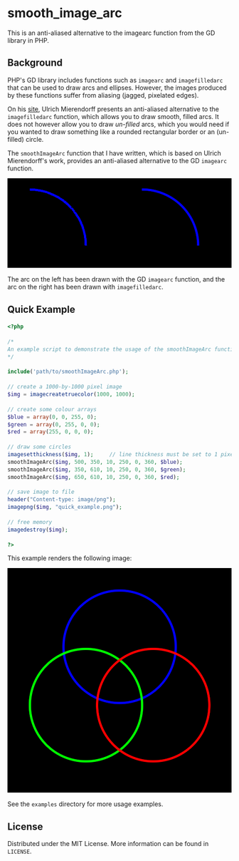 # smooth_image_arc

This is an anti-aliased alternative to the imagearc function from the GD library in PHP.

## Background

PHP's GD library includes functions such as `imagearc` and `imagefilledarc` that can be used to draw arcs and ellipses. However, the images produced by these functions suffer from aliasing (jagged, pixelated edges).

On his [site](http://www.ulrichmierendorff.com/software/antialiased_arcs.html), Ulrich Mierendorff presents an anti-aliased alternative to the `imagefilledarc` function, which allows you to draw smooth, filled arcs. It does not however allow you to draw _un-filled_ arcs, which you would need if you wanted to draw something like a rounded rectangular border or an (un-filled) circle. 

The `smoothImageArc` function that I have written, which is based on Ulrich Mierendorff's work, provides an anti-aliased alternative to the GD `imagearc` function.

![](examples/comparison.png)

The arc on the left has been drawn with the GD `imagearc` function, and the arc on the right has been drawn with `imagefilledarc`.

## Quick Example

```php
<?php

/*
An example script to demonstrate the usage of the smoothImageArc functions to draw circles.
*/

include('path/to/smoothImageArc.php');

// create a 1000-by-1000 pixel image
$img = imagecreatetruecolor(1000, 1000);

// create some colour arrays
$blue = array(0, 0, 255, 0);
$green = array(0, 255, 0, 0);
$red = array(255, 0, 0, 0);

// draw some circles
imagesetthickness($img, 1);     // line thickness must be set to 1 pixel
smoothImageArc($img, 500, 350, 10, 250, 0, 360, $blue);
smoothImageArc($img, 350, 610, 10, 250, 0, 360, $green);
smoothImageArc($img, 650, 610, 10, 250, 0, 360, $red);

// save image to file
header("Content-type: image/png");
imagepng($img, "quick_example.png");

// free memory
imagedestroy($img);

?>
```

This example renders the following image:

![](examples/quick_example.png)

See the `examples` directory for more usage examples.

## License

Distributed under the MIT License. More information can be found in `LICENSE`.
